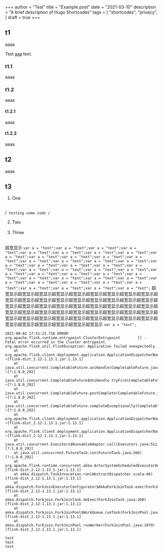 +++
author = "Test"
title = "Example post"
date = "2021-03-10"
description = "A brief description of Hugo Shortcodes"
tags = [
    "shortcodes",
    "privacy",
]
draft = true
+++

## t1

aaaa


Test [aaa](http://example.com) text.

### t1.1

aaaa


### t1.2

aaaa


#### t1.2.1

aaaa


#### t1.2.2

aaaa


## t2

aaaa

## t3

1. One<br><br>

/```
testing
some
code
/```

2. Two<br><br>
3. Three<br><br>

超宽显示 `var a = "text";var a = "text";var a = "text";var a = "text";var a = "text";var a = "text";var a = "text";var a = "text";var a = "text";var a = "text";var a = "text";var a = "text";var a = "text";var a = "text";var a = "text";var a = "text";var a = "text";var a = "text";var a = "text";var a = "text";var a = "text";var a = "text";var a = "text";var a = "text";var a = "text";var a = "text";var a = "text";var a = "text";var a = "text";var a = "text";var a = "text";var a = "text";var a = "text";var a = "text";var a = "text";var a = "text";var a = "text";var a = "text";var a = "text";var a = "text";var a = "text";var a = "text";var a = "text";var a = "text";`  超宽显示超宽显示超宽显示超宽显示超宽显示超宽显示超宽显示超宽显示超宽显示超宽显示超宽显示超宽显示超宽显示超宽显示超宽显示超宽显示超宽显示超宽显示超宽显示超宽显示超宽显示超宽显示超宽显示超宽显示超宽显示超宽显示超宽显示超宽显示超宽显示超宽显示超宽显示超宽显示超宽显示超宽显示超宽显示超宽显示超宽显示超宽显示超宽显示超宽显示超宽显示超宽显示超宽显示超宽显示超宽显示超宽显示超宽显示超宽显示超宽显示超宽显示超宽显示 `var a = "text";`

```
2021-08-02 17:51:23.718 ERROR org.apache.flink.runtime.entrypoint.ClusterEntrypoint        [] - Fatal error occurred in the cluster entrypoint.
org.apache.flink.util.FlinkException: Application failed unexpectedly.
	at org.apache.flink.client.deployment.application.ApplicationDispatcherBootstrap.lambda$runApplicationAndShutdownClusterAsync$0(ApplicationDispatcherBootstrap.java:170) ~[flink-dist_2.12-1.13.1.jar:1.13.1]
	at java.util.concurrent.CompletableFuture.uniHandle(CompletableFuture.java:836) ~[?:1.8.0_292]
	at java.util.concurrent.CompletableFuture$UniHandle.tryFire(CompletableFuture.java:811) ~[?:1.8.0_292]
	at java.util.concurrent.CompletableFuture.postComplete(CompletableFuture.java:488) ~[?:1.8.0_292]
	at java.util.concurrent.CompletableFuture.completeExceptionally(CompletableFuture.java:1990) ~[?:1.8.0_292]
	at org.apache.flink.client.deployment.application.ApplicationDispatcherBootstrap.runApplicationEntryPoint(ApplicationDispatcherBootstrap.java:257) ~[flink-dist_2.12-1.13.1.jar:1.13.1]
	at org.apache.flink.client.deployment.application.ApplicationDispatcherBootstrap.lambda$runApplicationAsync$1(ApplicationDispatcherBootstrap.java:212) ~[flink-dist_2.12-1.13.1.jar:1.13.1]
	at java.util.concurrent.Executors$RunnableAdapter.call(Executors.java:511) [?:1.8.0_292]
	at java.util.concurrent.FutureTask.run(FutureTask.java:266) [?:1.8.0_292]
	at org.apache.flink.runtime.concurrent.akka.ActorSystemScheduledExecutorAdapter$ScheduledFutureTask.run(ActorSystemScheduledExecutorAdapter.java:159) [flink-dist_2.12-1.13.1.jar:1.13.1]
	at akka.dispatch.TaskInvocation.run(AbstractDispatcher.scala:40) [flink-dist_2.12-1.13.1.jar:1.13.1]
	at akka.dispatch.ForkJoinExecutorConfigurator$AkkaForkJoinTask.exec(ForkJoinExecutorConfigurator.scala:44) [flink-dist_2.12-1.13.1.jar:1.13.1]
	at akka.dispatch.forkjoin.ForkJoinTask.doExec(ForkJoinTask.java:260) [flink-dist_2.12-1.13.1.jar:1.13.1]
	at akka.dispatch.forkjoin.ForkJoinPool$WorkQueue.runTask(ForkJoinPool.java:1339) [flink-dist_2.12-1.13.1.jar:1.13.1]
	at akka.dispatch.forkjoin.ForkJoinPool.runWorker(ForkJoinPool.java:1979) [flink-dist_2.12-1.13.1.jar:1.13.1]
```


```
test
test
test
```